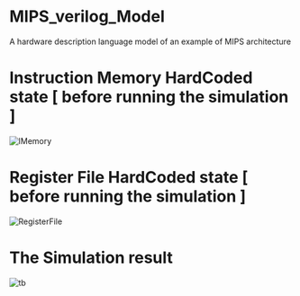 # MIPS_verilog_Model
A hardware description language model of an example of MIPS  architecture



# Instruction Memory HardCoded state [ before running the simulation ]
![IMemory](https://user-images.githubusercontent.com/59807200/221445933-2924f353-c71c-436d-96c1-12109f1c3350.png)
# Register File HardCoded state [ before running the simulation ] 

![RegisterFile](https://user-images.githubusercontent.com/59807200/221445967-bed42513-6750-450a-81ce-3e9a41322ef9.png)

# The Simulation result

![tb](https://user-images.githubusercontent.com/59807200/221445996-2c673447-1d3c-45c0-82aa-6f26744181ca.png)
